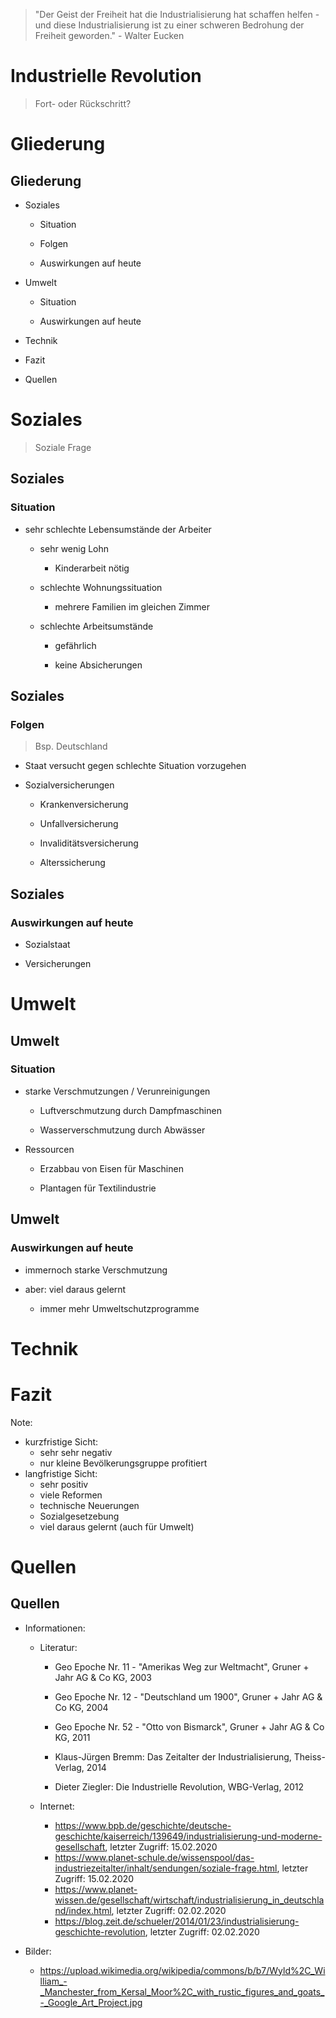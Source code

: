 > "Der Geist der Freiheit hat die Industrialisierung hat schaffen helfen - und diese Industrialisierung ist zu einer schweren Bedrohung der Freiheit geworden." - Walter Eucken




# Industrielle Revolution

> Fort- oder Rückschritt?



# Gliederung


## Gliederung

+ Soziales

  + Situation

  + Folgen

  + Auswirkungen auf heute
  
+ Umwelt

  + Situation

  + Auswirkungen auf heute 
  
+ Technik
  
+ Fazit

+ Quellen



# Soziales

> Soziale Frage


## Soziales

### Situation

+ sehr schlechte Lebensumstände der Arbeiter

  + sehr wenig Lohn <!-- .element: class="fragment" -->
    
    <span class="fragment appear">
    
    + Kinderarbeit nötig
    
    </span>
    
  + schlechte Wohnungssituation <!-- .element: class="fragment" -->
  
    <span class="fragment appear">
    
    + mehrere Familien im gleichen Zimmer
    
    </span>
    
  + schlechte Arbeitsumstände <!-- .element: class="fragment" -->
  
    <span class="fragment appear">
  
    + gefährlich
    
    + keine Absicherungen
    
    </span>


## Soziales

### Folgen

> Bsp. Deutschland

+ Staat versucht gegen schlechte Situation vorzugehen

+ Sozialversicherungen

  <span class="fragment appear">

  + Krankenversicherung
  
  + Unfallversicherung
  
  + Invaliditätsversicherung
  
  + Alterssicherung
  
  </span>


## Soziales

### Auswirkungen auf heute

+ Sozialstaat

+ Versicherungen



# Umwelt


## Umwelt

### Situation

+ starke Verschmutzungen / Verunreinigungen

  <span class="fragment appear">
  
  + Luftverschmutzung durch Dampfmaschinen
  
  + Wasserverschmutzung durch Abwässer

  </span>

+ Ressourcen

  <span class="fragment appear">
  
  + Erzabbau von Eisen für Maschinen
  
  + Plantagen für Textilindustrie

  </span>  


## Umwelt

### Auswirkungen auf heute

+ immernoch starke Verschmutzung

+ aber: viel daraus gelernt

  + immer mehr Umweltschutzprogramme



# Technik



# Fazit
Note:
+ kurzfristige Sicht:
  + sehr sehr negativ
  + nur kleine Bevölkerungsgruppe profitiert
+ langfristige Sicht:
  + sehr positiv
  + viele Reformen
  + technische Neuerungen
  + Sozialgesetzebung
  + viel daraus gelernt (auch für Umwelt)



# Quellen


## Quellen

+ Informationen:

  + Literatur:
  
    + Geo Epoche Nr. 11 - "Amerikas Weg zur Weltmacht", Gruner + Jahr AG & Co KG, 2003
    
    + Geo Epoche Nr. 12 - "Deutschland um 1900", Gruner + Jahr AG & Co KG, 2004
    
    + Geo Epoche Nr. 52 - "Otto von Bismarck", Gruner + Jahr AG & Co KG, 2011
    
    +	Klaus-Jürgen Bremm: Das Zeitalter der Industrialisierung, Theiss-Verlag, 2014
    
    +	Dieter Ziegler: Die Industrielle Revolution, WBG-Verlag, 2012
    
  + Internet:
  
    +	https://www.bpb.de/geschichte/deutsche-geschichte/kaiserreich/139649/industrialisierung-und-moderne-gesellschaft, letzter Zugriff: 15.02.2020
    + https://www.planet-schule.de/wissenspool/das-industriezeitalter/inhalt/sendungen/soziale-frage.html, letzter Zugriff: 15.02.2020
    +	https://www.planet-wissen.de/gesellschaft/wirtschaft/industrialisierung_in_deutschland/index.html, letzter Zugriff: 02.02.2020
    +	https://blog.zeit.de/schueler/2014/01/23/industrialisierung-geschichte-revolution, letzter Zugriff: 02.02.2020

+ Bilder:

  + https://upload.wikimedia.org/wikipedia/commons/b/b7/Wyld%2C_William_-_Manchester_from_Kersal_Moor%2C_with_rustic_figures_and_goats_-_Google_Art_Project.jpg

